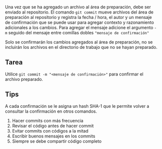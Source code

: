 Una vez que se ha agregado un archivo al área de preparación, debe ser enviado al repositorio. El comando `git commit` mueve archivos del área de preparación al repositorio y registra la fecha / hora, el autor y un mensaje de confirmación que se puede usar para agregar contexto y razonamiento adicionales a los cambios. Para agregar el mensaje adicione el argumento `-m` seguido del mensaje entre comillas dobles `"mensaje de confirmación"`

Solo se confirmarán los cambios agregados al área de preparación, no se incluirán los archivos en el directorio de trabajo que no se hayan preparado.  

## Tarea

Utilice `git commit -m "<mensaje de confirmación>"` para confirmar el archivo preparado.

## Tips

A cada confirmación se le asigna un hash SHA-1 que le permite volver a consultar la confirmación en otros comandos.

1. Hacer commits con más frecuencia
2. Revisar el código antes de hacer commit
3. Evitar commits con códigos a la mitad
4. Escribir buenos mensajes en los commits
5. Siempre se debe compartir código completo

